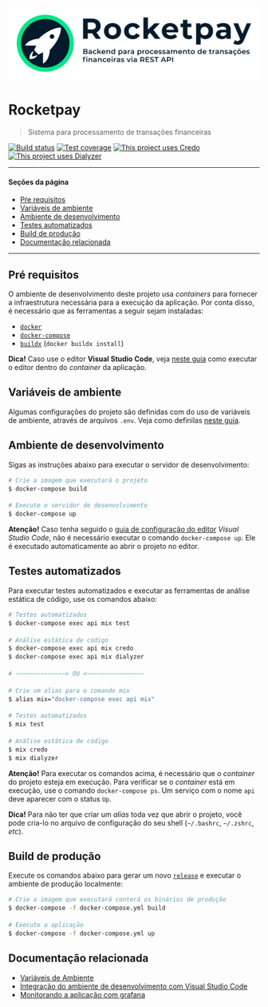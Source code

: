 ![rocketpay logo](priv/static/banner.svg)

# Rocketpay

> Sistema para processamento de transações financeiras

[![Build status](https://img.shields.io/github/workflow/status/cleitonper/rocketpay/Workflow?logo=github-actions&logoColor=white)](https://github.com/cleitonper/rocketpay/actions/workflows/workflow.yml) [![Test coverage](https://img.shields.io/codecov/c/gh/cleitonper/rocketpay?logo=codecov&logoColor=white)](https://codecov.io/gh/cleitonper/rocketpay) [![This project uses Credo](https://img.shields.io/badge/analysis-credo-success?logo=coderwall&logoColor=white)](https://hexdocs.pm/credo/overview.html) [![This project uses Dialyzer](https://img.shields.io/badge/analysis-dialyzer-success?logo=coderwall&logoColor=white)](https://hexdocs.pm/dialyxir/readme.html)


___
#### Seções da página

  * [Pŕe requisitos](#pré-requisitos)
  * [Variáveis de ambiente](#variáveis-de-ambiente)
  * [Ambiente de desenvolvimento](#ambiente-de-desenvolvimento)
  * [Testes automatizados](#testes-automatizados)
  * [Build de produção](#build-de-produção)
  * [Documentação relacionada](#documentação-relacionada)

___


## Pré requisitos
O ambiente de desenvolvimento deste projeto usa *containers* para fornecer a infraestrutura necessária para a execução da aplicação. Por conta disso, é necessário que as ferramentas a seguir sejam instaladas:

  * [`docker`](https://docs.docker.com/get-docker/)
  * [`docker-compose`](https://docs.docker.com/compose/install/)
  * [`buildx`](https://docs.docker.com/buildx/working-with-buildx/#install) (`docker buildx install`)

**Dica!** Caso use o editor **Visual Studio Code**, veja [neste guia](docs/vscode.md) como executar o editor dentro do *container* da aplicação. 


## Variáveis de ambiente
Algumas configurações do projeto são definidas com do uso de variáveis de ambiente, através de arquivos `.env`. Veja como definilas [neste guia](docs/environment.md).


## Ambiente de desenvolvimento
Sigas as instruções abaixo para executar o servidor de desenvolvimento:

```bash
# Crie a imagem que executará o projeto
$ docker-compose build

# Execute o servidor de desenvolvimento
$ docker-compose up
```

**Atenção!** Caso tenha seguido o [guia de configuração do editor](docs/vscode.md) *Visual Studio Code*, não é necessário executar o comando `docker-compose up`. Ele é executado automaticamente ao abrir o projeto no editor.


## Testes automatizados
Para executar testes automatizados e executar as ferramentas de análise estática de código, use os comandos abaixo:

```bash
# Testes automatizados
$ docker-compose exec api mix test

# Análise estática de código
$ docker-compose exec api mix credo
$ docker-compose exec api mix dialyzer

# ~~~~~~~~~~~~~~> OU <~~~~~~~~~~~~~~~~

# Crie um alias para o comando mix
$ alias mix="docker-compose exec api mix"

# Testes automatizados
$ mix test

# Análise estática de código
$ mix credo
$ mix dialyzer
```

**Atenção!** Para executar os comandos acima, é necessário que o *container* do projeto esteja em execução. Para verificar se o *container* está em execução, use o comando `docker-compose ps`. Um serviço com o nome `api` deve aparecer com o status `Up`.

**Dica!** Para não ter que criar um *alias* toda vez que abrir o projeto, você pode cria-lo no arquivo de configuração do seu shell (`~/.bashrc`, `~/.zshrc`, *etc*).


## Build de produção
Execute os comandos abaixo para gerar um novo [`release`](https://hexdocs.pm/phoenix/releases.html) e executar o ambiente de produção localmente:

```bash
# Crie a imagem que executará conterá os binários de produção
$ docker-compose -f docker-compose.yml build

# Execute a aplicação
$ docker-compose -f docker-compose.yml up
```


## Documentação relacionada

  - [Variáveis de Ambiente](docs/environment.md)
  - [Integração do ambiente de desenvolvimento com Visual Studio Code](docs/vscode.md)
  - [Monitorando a aplicação com grafana](docs/monitoring.md)

